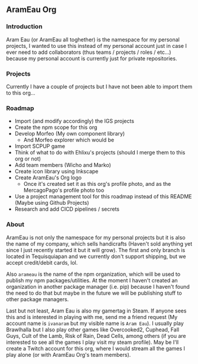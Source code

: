 ## AramEau Org

### Introduction 

Aram Eau (or AramEau all toghether) is the namespace for my personal projects, I wanted to use this instead of my personal account just in case I ever need to add collaborators (thus teams / projects / roles / etc...) because my personal account is currently just for private repositories.

### Projects

Currently I have a couple of projects but I have not been able to import them to this org...

### Roadmap

* Import (and modify accordingly) the IGS projects
* Create the npm scope for this org
* Develop Morfeo (My own component library)
  * And Morfeo explorer which would be
* Import SCPUP game
* Think of what to do with Ehlixu's projects (should I merge them to this org or not)
* Add team members (Wicho and Marko)
* Create icon library using Inkscape
* Create AramEau's Org logo
  * Once it's created set it as this org's profile photo, and as the MercagoPago's profile photo too
* Use a project management tool for this roadmap instead of this README (Maybe using Github Projects)
* Research and add CICD pipelines / secrets

### About

AramEau is not only the namespace for my personal projects but it is also the name of my company, which sells handicrafts (Haven't sold anything yet since I just recently started it but it will grow). The first and only branch is located in Tequisquiapan and we currently don't support shipping, but we accept credit/debit cards, lol.

Also `arameau` is the name of the npm organization, which will be used to publish my npm packages/utilities. At the moment I haven't created an organization in another package manager (i.e. pip) because I haven't found the need to do that but maybe in the future we will be publishing stuff to other package managers.

Last but not least, Aram Eau is also my gamertag in Steam. If anyone sees this and is interested in playing with me, send me a friend request (My account name is `ivanaram` but my visible name is `Aram Eau`). I usually play Brawlhalla but I also play other games like Overcooked2, Cuphead, Fall Guys, Cult of the Lamb, Risk of Rain, Dead Cells, among others (if you are interested to see all the games I play visit my steam profile). May be I'll create a Twitch account for this org, where I would stream all the games I play alone (or with AramEau Org's team members).
